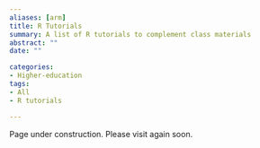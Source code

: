 ```yaml
---
aliases: [arm]
title: R Tutorials
summary: A list of R tutorials to complement class materials
abstract: ""
date: ""

categories:
- Higher-education
tags:
- All
- R tutorials

---
```


Page under construction. Please visit again soon.
